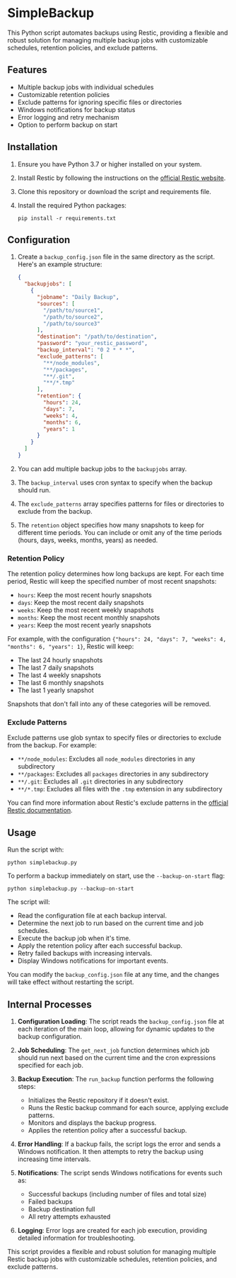 # SimpleBackup

This Python script automates backups using Restic, providing a flexible and robust solution for managing multiple backup jobs with customizable schedules, retention policies, and exclude patterns.

## Features

- Multiple backup jobs with individual schedules
- Customizable retention policies
- Exclude patterns for ignoring specific files or directories
- Windows notifications for backup status
- Error logging and retry mechanism
- Option to perform backup on start

## Installation

1. Ensure you have Python 3.7 or higher installed on your system.

2. Install Restic by following the instructions on the [official Restic website](https://restic.net/#installation).

3. Clone this repository or download the script and requirements file.

4. Install the required Python packages:

   ```
   pip install -r requirements.txt
   ```

## Configuration

1. Create a `backup_config.json` file in the same directory as the script. Here's an example structure:

   ```json
   {
     "backupjobs": [
       {
         "jobname": "Daily Backup",
         "sources": [
           "/path/to/source1",
           "/path/to/source2",
           "/path/to/source3"
         ],
         "destination": "/path/to/destination",
         "password": "your_restic_password",
         "backup_interval": "0 2 * * *",
         "exclude_patterns": [
           "**/node_modules",
           "**/packages",
           "**/.git",
           "**/*.tmp"
         ],
         "retention": {
           "hours": 24,
           "days": 7,
           "weeks": 4,
           "months": 6,
           "years": 1
         }
       }
     ]
   }
   ```

2. You can add multiple backup jobs to the `backupjobs` array.

3. The `backup_interval` uses cron syntax to specify when the backup should run.

4. The `exclude_patterns` array specifies patterns for files or directories to exclude from the backup.

5. The `retention` object specifies how many snapshots to keep for different time periods. You can include or omit any of the time periods (hours, days, weeks, months, years) as needed.

### Retention Policy

The retention policy determines how long backups are kept. For each time period, Restic will keep the specified number of most recent snapshots:

- `hours`: Keep the most recent hourly snapshots
- `days`: Keep the most recent daily snapshots
- `weeks`: Keep the most recent weekly snapshots
- `months`: Keep the most recent monthly snapshots
- `years`: Keep the most recent yearly snapshots

For example, with the configuration `{"hours": 24, "days": 7, "weeks": 4, "months": 6, "years": 1}`, Restic will keep:

- The last 24 hourly snapshots
- The last 7 daily snapshots
- The last 4 weekly snapshots
- The last 6 monthly snapshots
- The last 1 yearly snapshot

Snapshots that don't fall into any of these categories will be removed.

### Exclude Patterns

Exclude patterns use glob syntax to specify files or directories to exclude from the backup. For example:

- `**/node_modules`: Excludes all `node_modules` directories in any subdirectory
- `**/packages`: Excludes all `packages` directories in any subdirectory
- `**/.git`: Excludes all `.git` directories in any subdirectory
- `**/*.tmp`: Excludes all files with the `.tmp` extension in any subdirectory

You can find more information about Restic's exclude patterns in the [official Restic documentation](https://restic.readthedocs.io/en/stable/040_backup.html#excluding-files).

## Usage

Run the script with:

```
python simplebackup.py
```

To perform a backup immediately on start, use the `--backup-on-start` flag:

```
python simplebackup.py --backup-on-start
```

The script will:

- Read the configuration file at each backup interval.
- Determine the next job to run based on the current time and job schedules.
- Execute the backup job when it's time.
- Apply the retention policy after each successful backup.
- Retry failed backups with increasing intervals.
- Display Windows notifications for important events.

You can modify the `backup_config.json` file at any time, and the changes will take effect without restarting the script.

## Internal Processes

1. **Configuration Loading**: The script reads the `backup_config.json` file at each iteration of the main loop, allowing for dynamic updates to the backup configuration.

2. **Job Scheduling**: The `get_next_job` function determines which job should run next based on the current time and the cron expressions specified for each job.

3. **Backup Execution**: The `run_backup` function performs the following steps:
   - Initializes the Restic repository if it doesn't exist.
   - Runs the Restic backup command for each source, applying exclude patterns.
   - Monitors and displays the backup progress.
   - Applies the retention policy after a successful backup.

4. **Error Handling**: If a backup fails, the script logs the error and sends a Windows notification. It then attempts to retry the backup using increasing time intervals.

5. **Notifications**: The script sends Windows notifications for events such as:
   - Successful backups (including number of files and total size)
   - Failed backups
   - Backup destination full
   - All retry attempts exhausted

6. **Logging**: Error logs are created for each job execution, providing detailed information for troubleshooting.

This script provides a flexible and robust solution for managing multiple Restic backup jobs with customizable schedules, retention policies, and exclude patterns.
